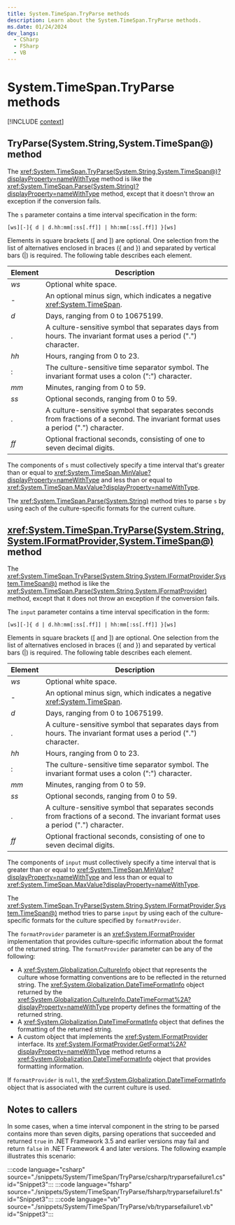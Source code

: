 ```yaml
---
title: System.TimeSpan.TryParse methods
description: Learn about the System.TimeSpan.TryParse methods.
ms.date: 01/24/2024
dev_langs:
  - CSharp
  - FSharp
  - VB
---
```

# System.TimeSpan.TryParse methods

[!INCLUDE [context](includes/context.md)]

## TryParse(System.String,System.TimeSpan@) method

The <xref:System.TimeSpan.TryParse(System.String,System.TimeSpan@)?displayProperty=nameWithType> method is like the <xref:System.TimeSpan.Parse(System.String)?displayProperty=nameWithType> method, except that it doesn't throw an exception if the conversion fails.

The `s` parameter contains a time interval specification in the form:

`[ws][-]{ d | d.hh:mm[:ss[.ff]] | hh:mm[:ss[.ff]] }[ws]`

Elements in square brackets ([ and ]) are optional. One selection from the list of alternatives enclosed in braces ({ and }) and separated by vertical bars (&#124;) is required. The following table describes each element.

| Element | Description                                                                                     |
|---------|-------------------------------------------------------------------------------------------------|
| *ws*    | Optional white space.                                                                           |
| -       | An optional minus sign, which indicates a negative <xref:System.TimeSpan>.                      |
| *d*     | Days, ranging from 0 to 10675199.                                                               |
| .       | A culture-sensitive symbol that separates days from hours. The invariant format uses a period (".") character.|
| *hh*    | Hours, ranging from 0 to 23.                                                                    |
| :       | The culture-sensitive time separator symbol. The invariant format uses a colon (":") character. |
| *mm*    | Minutes, ranging from 0 to 59.                                                                  |
| *ss*    | Optional seconds, ranging from 0 to 59.                                                         |
| .       | A culture-sensitive symbol that separates seconds from fractions of a second. The invariant format uses a period (".") character.|
| *ff*    | Optional fractional seconds, consisting of one to seven decimal digits.                         |

The components of `s` must collectively specify a time interval that's greater than or equal to <xref:System.TimeSpan.MinValue?displayProperty=nameWithType> and less than or equal to <xref:System.TimeSpan.MaxValue?displayProperty=nameWithType>.

The <xref:System.TimeSpan.Parse(System.String)> method tries to parse `s` by using each of the culture-specific formats for the current culture.

## <xref:System.TimeSpan.TryParse(System.String,System.IFormatProvider,System.TimeSpan@)> method

The <xref:System.TimeSpan.TryParse(System.String,System.IFormatProvider,System.TimeSpan@)> method is like the <xref:System.TimeSpan.Parse(System.String,System.IFormatProvider)> method, except that it does not throw an exception if the conversion fails.

The `input` parameter contains a time interval specification in the form:

`[ws][-]{ d | d.hh:mm[:ss[.ff]] | hh:mm[:ss[.ff]] }[ws]`

Elements in square brackets ([ and ]) are optional. One selection from the list of alternatives enclosed in braces ({ and }) and separated by vertical bars (&#124;) is required. The following table describes each element.

| Element | Description                                                                                                    |
|---------|----------------------------------------------------------------------------------------------------------------|
| *ws*    | Optional white space.                                                                                          |
| -       | An optional minus sign, which indicates a negative <xref:System.TimeSpan>.                                     |
| *d*     | Days, ranging from 0 to 10675199.                                                                              |
| .       | A culture-sensitive symbol that separates days from hours. The invariant format uses a period (".") character. |
| *hh*    | Hours, ranging from 0 to 23.                                                                                   |
| :       | The culture-sensitive time separator symbol. The invariant format uses a colon (":") character.                |
| *mm*    | Minutes, ranging from 0 to 59.                                                                                 |
| *ss*    | Optional seconds, ranging from 0 to 59.                                                                        |
| .       | A culture-sensitive symbol that separates seconds from fractions of a second. The invariant format uses a period (".") character. |
| *ff*    | Optional fractional seconds, consisting of one to seven decimal digits. |

The components of `input` must collectively specify a time interval that is greater than or equal to <xref:System.TimeSpan.MinValue?displayProperty=nameWithType> and less than or equal to <xref:System.TimeSpan.MaxValue?displayProperty=nameWithType>.

The <xref:System.TimeSpan.TryParse(System.String,System.IFormatProvider,System.TimeSpan@)> method tries to parse `input` by using each of the culture-specific formats for the culture specified by `formatProvider`.

The `formatProvider` parameter is an <xref:System.IFormatProvider> implementation that provides culture-specific information about the format of the returned string. The `formatProvider` parameter can be any of the following:

- A <xref:System.Globalization.CultureInfo> object that represents the culture whose formatting conventions are to be reflected in the returned string. The <xref:System.Globalization.DateTimeFormatInfo> object returned by the <xref:System.Globalization.CultureInfo.DateTimeFormat%2A?displayProperty=nameWithType> property defines the formatting of the returned string.
- A <xref:System.Globalization.DateTimeFormatInfo> object that defines the formatting of the returned string.
- A custom object that implements the <xref:System.IFormatProvider> interface. Its <xref:System.IFormatProvider.GetFormat%2A?displayProperty=nameWithType> method returns a <xref:System.Globalization.DateTimeFormatInfo> object that provides formatting information.

If `formatProvider` is `null`, the <xref:System.Globalization.DateTimeFormatInfo> object that is associated with the current culture is used.

## Notes to callers

In some cases, when a time interval component in the string to be parsed contains more than seven digits, parsing operations that succeeded and returned `true` in .NET Framework 3.5 and earlier versions may fail and return `false` in .NET Framework 4 and later versions. The following example illustrates this scenario:

:::code language="csharp" source="./snippets/System/TimeSpan/TryParse/csharp/tryparsefailure1.cs" id="Snippet3":::
:::code language="fsharp" source="./snippets/System/TimeSpan/TryParse/fsharp/tryparsefailure1.fs" id="Snippet3":::
:::code language="vb" source="./snippets/System/TimeSpan/TryParse/vb/tryparsefailure1.vb" id="Snippet3":::
